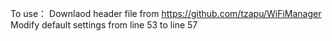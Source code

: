 To use：
	Downlaod header file from https://github.com/tzapu/WiFiManager
	Modify default settings from line 53 to line 57